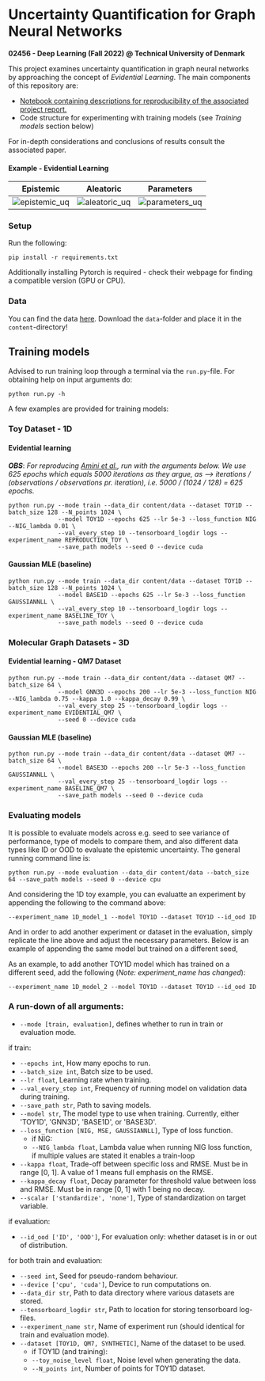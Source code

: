# Uncertainty Quantification for Graph Neural Networks

**02456 - Deep Learning (Fall 2022) @ Technical University of Denmark**

This project examines uncertainty quantification in graph neural networks by approaching the concept of 
*Evidential Learning*. The main components of this repository are:

- [Notebook containing descriptions for reproducibility of the associated project report.](https://nbviewer.org/github/albertkjoller/uq-gnn/blob/main/explainer_notebook.ipynb)
- Code structure for experimenting with training models (see *Training models* section below)

For in-depth considerations and conclusions of results consult the associated paper.

#### Example - Evidential Learning

Epistemic              |  Aleatoric              |  Parameters
:-------------------------:|:-------------------------:|:-------------------------:|
![epistemic_uq](https://github.com/albertkjoller/uq-gnn/blob/main/figures/epistemic.gif)  |  ![aleatoric_uq](https://github.com/albertkjoller/uq-gnn/blob/main/figures/aleatoric.gif)  |  ![parameters_uq](https://github.com/albertkjoller/uq-gnn/blob/main/figures/parameters.gif)


### Setup 

Run the following:
```
pip install -r requirements.txt
```
Additionally installing Pytorch is required - check their webpage for finding a compatible version (GPU or CPU).

### Data

You can find the data [here](https://drive.google.com/drive/folders/1cSR59Bb4Tj_FiLei4866AD1-4GMr7dop?usp=sharing).
Download the `data`-folder and place it in the `content`-directory!

## Training models

Advised to run training loop through a terminal via the `run.py`-file. 
For obtaining help on input arguments do:

```
python run.py -h
```

A few examples are provided for training models:

### Toy Dataset - 1D
#### Evidential learning

***OBS***: *For reproducing [Amini et al.](https://arxiv.org/pdf/1910.02600.pdf), run with the 
arguments below. We use 625 epochs which equals 5000 iterations as they argue, as --> iterations / (observations / observations pr. iteration), i.e. 5000 / (1024 / 128) = 625 epochs.*

```
python run.py --mode train --data_dir content/data --dataset TOY1D --batch_size 128 --N_points 1024 \
              --model TOY1D --epochs 625 --lr 5e-3 --loss_function NIG --NIG_lambda 0.01 \
              --val_every_step 10 --tensorboard_logdir logs --experiment_name REPRODUCTION_TOY \
              --save_path models --seed 0 --device cuda
```


#### Gaussian MLE (baseline)

```
python run.py --mode train --data_dir content/data --dataset TOY1D --batch_size 128 --N_points 1024 \
              --model BASE1D --epochs 625 --lr 5e-3 --loss_function GAUSSIANNLL \
              --val_every_step 10 --tensorboard_logdir logs --experiment_name BASELINE_TOY \
              --save_path models --seed 0 --device cuda
```

### Molecular Graph Datasets - 3D
#### Evidential learning - QM7 Dataset

```
python run.py --mode train --data_dir content/data --dataset QM7 --batch_size 64 \
              --model GNN3D --epochs 200 --lr 5e-3 --loss_function NIG --NIG_lambda 0.75 --kappa 1.0 --kappa_decay 0.99 \
              --val_every_step 25 --tensorboard_logdir logs --experiment_name EVIDENTIAL_QM7 \
              --seed 0 --device cuda
```

#### Gaussian MLE (baseline)

```
python run.py --mode train --data_dir content/data --dataset QM7 --batch_size 64 \
              --model BASE3D --epochs 200 --lr 5e-3 --loss_function GAUSSIANNLL \
              --val_every_step 25 --tensorboard_logdir logs --experiment_name BASELINE_QM7 \
              --save_path models --seed 0 --device cuda
```


### Evaluating models

It is possible to evaluate models across e.g. seed to see variance of performance, type of models to compare them, and also different data types like ID or OOD to evaluate the epistemic uncertainty. The general running command line is:

```
python run.py --mode evaluation --data_dir content/data --batch_size 64 --save_path models --seed 0 --device cpu
```
And considering the 1D toy example, you can evaluatte an experiment by appending the following to the command above:

```
--experiment_name 1D_model_1 --model TOY1D --dataset TOY1D --id_ood ID
```
And in order to add another experiment or dataset in the evaluation, simply replicate the line above and adjust the necessary parameters. Below is an example of appending the same model but trained on a different seed,

As an example, to add another TOY1D model which has trained on a different seed, add the following (*Note: experiment_name has changed*):

```
--experiment_name 1D_model_2 --model TOY1D --dataset TOY1D --id_ood ID
```

### A run-down of all arguments:

- `--mode [train, evaluation]`, defines whether to run in train or evaluation mode.

if train:
	
- `--epochs int`, How many epochs to run.
- `--batch_size int`, Batch size to be used.
- `--lr float`, Learning rate when training.
- `--val_every_step int`, Frequency of running model on validation data during training.
- `--save_path str`, Path to saving models.
- `--model str`, The model type to use when training. Currently, either 'TOY1D', 'GNN3D', 'BASE1D', or 'BASE3D'.
- `--loss_function [NIG, MSE, GAUSSIANNLL]`, Type of loss function.
	- if NIG:
	- `--NIG_lambda float`, Lambda value when running NIG loss function, if multiple values are stated it enables a train-loop
- `--kappa float`, Trade-off between specific loss and RMSE. Must be in range [0, 1]. A value of 1 means full emphasis on the RMSE.
- `--kappa_decay float`, Decay parameter for threshold value between loss and RMSE. Must be in range [0, 1] with 1 being no decay.
- `--scalar ['standardize', 'none']`, Type of standardization on target variable.

if evaluation:
- `--id_ood ['ID', 'OOD']`, For evaluation only: whether dataset is in or out of distribution.
	
for both train and evaluation:
- `--seed int`, Seed for pseudo-random behaviour.
- `--device ['cpu', 'cuda']`, Device to run computations on.
- `--data_dir str`, Path to data directory where various datasets are stored.
- `--tensorboard_logdir str`, Path to location for storing tensorboard log-files.
- `--experiment_name str`, Name of experiment run (should identical for train and evaluation mode).
- `--dataset [TOY1D, QM7, SYNTHETIC]`, Name of the dataset to be used. 
	- if TOY1D (and training):
	- `--toy_noise_level float`, Noise level when generating the data.
	- `--N_points int`, Number of points for TOY1D dataset.

